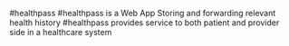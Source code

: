 #healthpass
#healthpass is a Web App Storing and forwarding relevant health history
#healthpass provides service to both patient and provider side in a healthcare system
